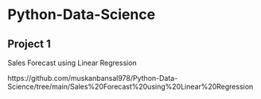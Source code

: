 # Python-Data-Science
<h2>Project 1</h2>
<p>Sales Forecast using Linear Regression</p>
https://github.com/muskanbansal978/Python-Data-Science/tree/main/Sales%20Forecast%20using%20Linear%20Regression
